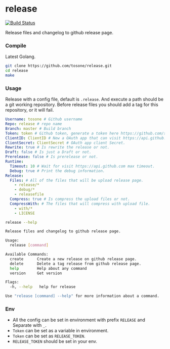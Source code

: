# release

[![Build Status](https://travis-ci.org/tosone/release.svg)](https://travis-ci.org/tosone/release)

Release files and changelog to github release page.

### Compile

Latest Golang.

``` bash
git clone https://github.com/tosone/release.git
cd release
make
```

### Usage

Release with a config file, default is `.release`. And execute a path should be a git working repository.
Before release files you should add a tag for this repository, or it will fail.

``` yaml
Username: tosone # Github username
Repo: release # repo name 
Branch: master # Build branch 
Token: token # Github token, generate a token here https://github.com/settings/tokens
ClientID: ClientID # New a OAuth app that can visit https://api.github.com more times. https://github.com/settings/developers
ClientSecret: ClientSecret # OAuth app client Secret.
Rewrite: true # Is rewrite the release or not. 
Draft: false # Is just a Draft or not.
Prerelease: false # Is prerelease or not.
Runtime:
  Timeout: 10 # Wait for visit https://api.github.com max timeout.
  Debug: true # Print the debug information.
Release:
  Files: # All of the files that will be upload release page.
    - release/*
    - debug/*
    - releasefile
  Compress: true # Is compress the upload files or not.
  CompressWith: # The files that will compress with upload file.
    - with/*
    - LICENSE
```

``` bash
release --help

Release files and changelog to github release page.

Usage:
  release [command]

Available Commands:
  create      Create a new release on github release page.
  delete      Delete a tag release from github release page.
  help        Help about any command
  version     Get version

Flags:
  -h, --help   help for release

Use "release [command] --help" for more information about a command.
```

### Env

- All the config can be set in environment with prefix `RELEASE` and Separate with `_`.
- `Token` can be set as a variable in environment.
- `Token` can be set as `RELEASE_TOKEN`.
- `RELEASE_TOKEN` should be set in your env.

